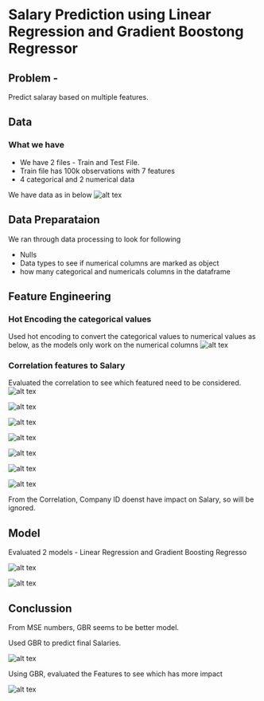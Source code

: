 # Salary Prediction using Linear Regression and Gradient Boostong Regressor

## Problem - 
Predict salaray based on multiple features.

## Data
  ### What we have 
  - We have 2 files - Train and Test File. 
  - Train file has 100k observations with 7 features
  - 4 categorical and 2 numerical data

We have data as in below
![alt tex](https://github.com/manoharpavuluri/salary-prediction--LNR-GBR/blob/master/pictures/Original_data.png)

## Data Preparataion 
We ran through data processing to look for following
  - Nulls
  - Data types to see if numerical columns are marked as object
  - how many categorical and numericals columns in the dataframe

## Feature Engineering
### Hot Encoding the categorical values
Used hot encoding to convert the categorical values to numerical values as below, as the models only work on the numerical columns
![alt tex](https://github.com/manoharpavuluri/salary-prediction--LNR-GBR/blob/master/pictures/hont_encoding.png)

### Correlation features to Salary
Evaluated the correlation to see which featured need to be considered. 
![alt tex](https://github.com/manoharpavuluri/salary-prediction--LNR-GBR/blob/master/pictures/numerical_corelation.png)

![alt tex](https://github.com/manoharpavuluri/salary-prediction--LNR-GBR/blob/master/pictures/companyid_corr.png)

![alt tex](https://github.com/manoharpavuluri/salary-prediction--LNR-GBR/blob/master/pictures/degree.png)

![alt tex](https://github.com/manoharpavuluri/salary-prediction--LNR-GBR/blob/master/pictures/jobtype.png)

![alt tex](https://github.com/manoharpavuluri/salary-prediction--LNR-GBR/blob/master/pictures/major.png)

![alt tex](https://github.com/manoharpavuluri/salary-prediction--LNR-GBR/blob/master/pictures/major.png)

![alt tex](https://github.com/manoharpavuluri/salary-prediction--LNR-GBR/blob/master/pictures/industry.png)

From the Correlation, Company ID  doenst have impact on Salary, so will be ignored.

## Model
Evaluated 2 models - Linear Regression and Gradient Boosting Regresso

![alt tex](https://github.com/manoharpavuluri/salary-prediction--LNR-GBR/blob/master/pictures/LR_MSE.png)

![alt tex](https://github.com/manoharpavuluri/salary-prediction--LNR-GBR/blob/master/pictures/gbr_MSE.png)

## Conclussion
From MSE numbers, GBR seems to be better model.

Used GBR to predict final Salaries.

![alt tex](https://github.com/manoharpavuluri/salary-prediction--LNR-GBR/blob/master/pictures/Predicated_sal.png)

Using GBR, evaluated the Features to see which has more impact

![alt tex](https://github.com/manoharpavuluri/salary-prediction--LNR-GBR/blob/master/pictures/feature_evaluation.png)
